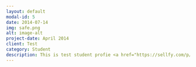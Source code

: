 ```yaml
---
layout: default
modal-id: 5
date: 2014-07-14
img: safe.png
alt: image-alt
project-date: April 2014
client: Test
category: Student
description: This is test student profie <a href="https://sellfy.com/p/8Q9P/jV3VZ/">Flat Icons</a>. On their website, you can download their free set with 16 icons, or you can purchase the entire set with 146 icons for only $12!
---
```

